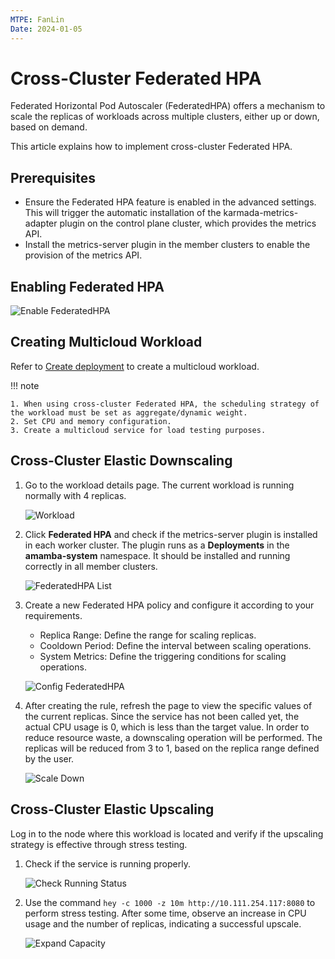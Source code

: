 ```yaml
---
MTPE: FanLin
Date: 2024-01-05
---
```


# Cross-Cluster Federated HPA

Federated Horizontal Pod Autoscaler (FederatedHPA) offers a mechanism to scale the replicas of workloads across multiple clusters, either up or down, based on demand.

This article explains how to implement cross-cluster Federated HPA.

## Prerequisites

- Ensure the Federated HPA feature is enabled in the advanced settings. This will trigger the automatic installation of the karmada-metrics-adapter plugin on the control plane cluster, which provides the metrics API.
- Install the metrics-server plugin in the member clusters to enable the provision of the metrics API.

## Enabling Federated HPA

![Enable FederatedHPA](../images/fhpa01.png)

## Creating Multicloud Workload

Refer to [Create deployment](../workload/deployment.md) to create a multicloud workload.

!!! note

    1. When using cross-cluster Federated HPA, the scheduling strategy of the workload must be set as aggregate/dynamic weight.
    2. Set CPU and memory configuration.
    3. Create a multicloud service for load testing purposes.

## Cross-Cluster Elastic Downscaling

1. Go to the workload details page. The current workload is running normally with 4 replicas.

    ![Workload](../images/fhpa02.png)

2. Click __Federated HPA__ and check if the metrics-server plugin is installed in each worker cluster. The plugin runs as a __Deployments__ in the __amamba-system__ namespace. It should be installed and running correctly in all member clusters.

    ![FederatedHPA List](../images/fhpa03.png)

3. Create a new Federated HPA policy and configure it according to your requirements.

    - Replica Range: Define the range for scaling replicas.
    - Cooldown Period: Define the interval between scaling operations.
    - System Metrics: Define the triggering conditions for scaling operations.

    ![Config FederatedHPA](../images/fhpa04.png)

4. After creating the rule, refresh the page to view the specific values of the current replicas. Since the service has not been called yet, the actual CPU usage is 0, which is less than the target value. In order to reduce resource waste, a downscaling operation will be performed. The replicas will be reduced from 3 to 1, based on the replica range defined by the user.

    ![Scale Down](../images/fhpa05.png)

## Cross-Cluster Elastic Upscaling

Log in to the node where this workload is located and verify if the upscaling strategy is effective through stress testing.

1. Check if the service is running properly.

    ![Check Running Status](https://docs.daocloud.io/daocloud-docs-images/docs/zh/docs/kairship/images/fhpa08.png)

2. Use the command `hey -c 1000 -z 10m http://10.111.254.117:8080` to perform stress testing. After some time, observe an increase in CPU usage and the number of replicas, indicating a successful upscale.

    ![Expand Capacity](../images/fhpa06.png)
